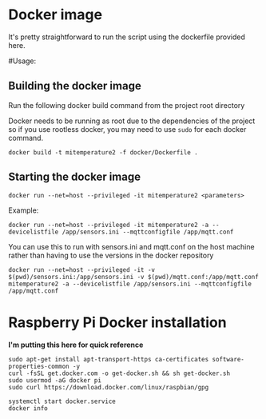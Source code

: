 # Docker image

It's pretty straightforward to run the script using the dockerfile provided here.

#Usage:

## Building the docker image

Run the following docker build command from the project root directory

Docker needs to be running as root due to the dependencies of the project so if you use rootless docker, you may need to use `sudo` for each docker command.

```
docker build -t mitemperature2 -f docker/Dockerfile .
```

## Starting the docker image

```
docker run --net=host --privileged -it mitemperature2 <parameters>
```

Example:

```
docker run --net=host --privileged -it mitemperature2 -a --devicelistfile /app/sensors.ini --mqttconfigfile /app/mqtt.conf
```

You can use this to run with sensors.ini and mqtt.conf on the host machine rather than having to use the versions in the docker repository

```
docker run --net=host --privileged -it -v $(pwd)/sensors.ini:/app/sensors.ini -v $(pwd)/mqtt.conf:/app/mqtt.conf  mitemperature2 -a --devicelistfile /app/sensors.ini --mqttconfigfile /app/mqtt.conf
```

# Raspberry Pi Docker installation

**I'm putting this here for quick reference**

```
sudo apt-get install apt-transport-https ca-certificates software-properties-common -y
curl -fsSL get.docker.com -o get-docker.sh && sh get-docker.sh
sudo usermod -aG docker pi
sudo curl https://download.docker.com/linux/raspbian/gpg

systemctl start docker.service
docker info
```
